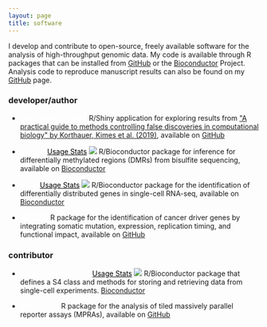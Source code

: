 ```yaml
---
layout: page
title: software
---
```


<!-- Global site tag (gtag.js) - Google Analytics -->
<script async src="https://www.googletagmanager.com/gtag/js?id=UA-110175023-1"></script>
<script>
  window.dataLayer = window.dataLayer || [];
  function gtag(){dataLayer.push(arguments);}
  gtag('js', new Date());

  gtag('config', 'UA-110175023-1');
</script>

I develop and contribute to open-source, freely available software for the analysis of 
high-throughput genomic data. My code is available through R packages that
can be installed from [GitHub](https://github.com/kdkorthauer) 
or the [Bioconductor](https://bioconductor.org) Project. Analysis code to reproduce 
manuscript results can also be found on my [GitHub](https://github.com/kdkorthauer) page.

### developer/author

- <a  style="color: white;" class="btn btn-primary" href="https://github.com/kdkorthauer/benchmarkfdr-shiny">benchmarkfdr-shiny</a> 
  R/Shiny application for exploring results from ["A practical guide to methods controlling false discoveries in computational biology" by Korthauer, Kimes et al. (2019)](https://genomebiology.biomedcentral.com/articles/10.1186/s13059-019-1716-1), available on [GitHub](https://github.com/kdkorthauer/benchmarkfdr-shiny)

- <a style="color: white;" class="btn btn-primary" href="https://bioconductor.org/packages/dmrseq">dmrseq</a> 
  <a style="color: black;" class="btn" href="https://bioconductor.org/packages/stats/bioc/dmrseq/">Usage Stats</a> 
  <img src="https://bioconductor.org/shields/years-in-bioc/dmrseq.svg">
R/Bioconductor package for inference for differentially methylated regions (DMRs) from bisulfite sequencing, available on [Bioconductor](https://bioconductor.org/packages/dmrseq)
		       
- <a  style="color: white;" class="btn btn-primary" href="https://bioconductor.org/packages/scDD">scDD</a> 
  <a style="color: black;" class="btn" href="https://bioconductor.org/packages/stats/bioc/scDD/">Usage Stats</a> 
  <img src="https://bioconductor.org/shields/years-in-bioc/scDD.svg">
R/Bioconductor package for the identification of differentially distributed genes in single-cell RNA-seq, available on [Bioconductor](https://bioconductor.org/packages/scDD)
		    
- <a  style="color: white;" class="btn btn-primary" href="https://github.com/kdkorthauer/MADGiC">MADGiC</a> 
  R package for the identification of cancer driver genes by integrating somatic mutation, expression, replication timing, and functional impact, available on [GitHub](https://github.com/kdkorthauer/MADGiC)

### contributor 

- <a  style="color: white;" class="btn btn-primary" href="https://bioconductor.org/packages/SingleCellExperiment">SingleCellExperiment</a> 
  <a style="color: black;" class="btn" href="https://bioconductor.org/packages/stats/bioc/SingleCellExperiment/">Usage Stats</a> 
  <img src="https://bioconductor.org/shields/years-in-bioc/SingleCellExperiment.svg">
R/Bioconductor package that defines a S4 class and methods for storing and retrieving data from single-cell experiments. [Bioconductor](https://bioconductor.org/packages/SingleCellExperiment)

- <a  style="color: white;" class="btn btn-primary" href="https://github.com/cshukla/oligoGames">oligoGames</a> 
R package for the analysis of tiled massively parallel reporter assays (MPRAs), available on [GitHub](https://github.com/kdkorthauer/MADGiC)
